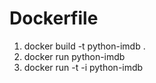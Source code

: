 # Dockerfile

1. docker build -t python-imdb .
2. docker run python-imdb
3. docker run -t -i python-imdb
